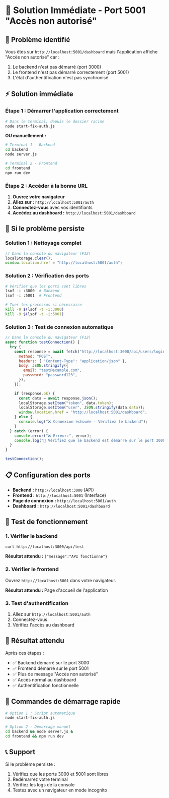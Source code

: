 # 🚨 Solution Immédiate - Port 5001 "Accès non autorisé"

## 🎯 **Problème identifié**

Vous êtes sur `http://localhost:5001/dashboard` mais l'application affiche "Accès non autorisé" car :

1. Le backend n'est pas démarré (port 3000)
2. Le frontend n'est pas démarré correctement (port 5001)
3. L'état d'authentification n'est pas synchronisé

## ⚡ **Solution immédiate**

### **Étape 1 : Démarrer l'application correctement**

```bash
# Dans le terminal, depuis le dossier racine
node start-fix-auth.js
```

**OU manuellement :**

```bash
# Terminal 1 - Backend
cd backend
node server.js

# Terminal 2 - Frontend
cd frontend
npm run dev
```

### **Étape 2 : Accéder à la bonne URL**

1. **Ouvrez votre navigateur**
2. **Allez sur :** `http://localhost:5001/auth`
3. **Connectez-vous** avec vos identifiants
4. **Accédez au dashboard :** `http://localhost:5001/dashboard`

## 🔧 **Si le problème persiste**

### **Solution 1 : Nettoyage complet**

```javascript
// Dans la console du navigateur (F12)
localStorage.clear();
window.location.href = "http://localhost:5001/auth";
```

### **Solution 2 : Vérification des ports**

```bash
# Vérifier que les ports sont libres
lsof -i :3000  # Backend
lsof -i :5001  # Frontend

# Tuer les processus si nécessaire
kill -9 $(lsof -t -i:3000)
kill -9 $(lsof -t -i:5001)
```

### **Solution 3 : Test de connexion automatique**

```javascript
// Dans la console du navigateur (F12)
async function testConnection() {
  try {
    const response = await fetch("http://localhost:3000/api/users/login", {
      method: "POST",
      headers: { "Content-Type": "application/json" },
      body: JSON.stringify({
        email: "test@example.com",
        password: "password123",
      }),
    });

    if (response.ok) {
      const data = await response.json();
      localStorage.setItem("token", data.token);
      localStorage.setItem("user", JSON.stringify(data.data));
      window.location.href = "http://localhost:5001/dashboard";
    } else {
      console.log("❌ Connexion échouée - Vérifiez le backend");
    }
  } catch (error) {
    console.error("❌ Erreur:", error);
    console.log("🔧 Vérifiez que le backend est démarré sur le port 3000");
  }
}

testConnection();
```

## 📋 **Configuration des ports**

- **Backend :** `http://localhost:3000` (API)
- **Frontend :** `http://localhost:5001` (Interface)
- **Page de connexion :** `http://localhost:5001/auth`
- **Dashboard :** `http://localhost:5001/dashboard`

## 🧪 **Test de fonctionnement**

### **1. Vérifier le backend**

```bash
curl http://localhost:3000/api/test
```

**Résultat attendu :** `{"message":"API fonctionne"}`

### **2. Vérifier le frontend**

Ouvrez `http://localhost:5001` dans votre navigateur.

**Résultat attendu :** Page d'accueil de l'application

### **3. Test d'authentification**

1. Allez sur `http://localhost:5001/auth`
2. Connectez-vous
3. Vérifiez l'accès au dashboard

## 🎉 **Résultat attendu**

Après ces étapes :

- ✅ Backend démarré sur le port 3000
- ✅ Frontend démarré sur le port 5001
- ✅ Plus de message "Accès non autorisé"
- ✅ Accès normal au dashboard
- ✅ Authentification fonctionnelle

## 🚀 **Commandes de démarrage rapide**

```bash
# Option 1 : Script automatique
node start-fix-auth.js

# Option 2 : Démarrage manuel
cd backend && node server.js &
cd frontend && npm run dev
```

## 📞 **Support**

Si le problème persiste :

1. Vérifiez que les ports 3000 et 5001 sont libres
2. Redémarrez votre terminal
3. Vérifiez les logs de la console
4. Testez avec un navigateur en mode incognito

